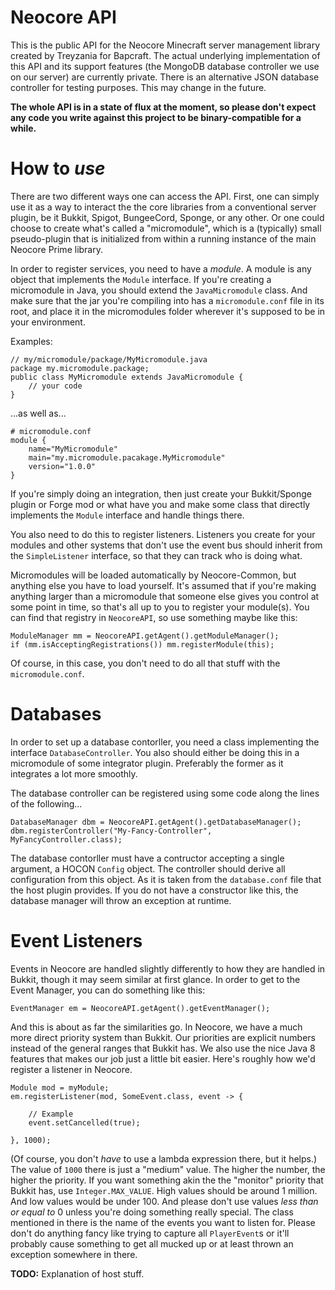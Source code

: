 # Neocore API
This is the public API for the Neocore Minecraft server management library
created by Treyzania for Bapcraft.  The actual underlying implementation of
this API and its support features (the MongoDB database controller we use on
our server) are currently private.  There is an alternative JSON database
controller for testing purposes.  This may change in the future.

**The whole API is in a state of flux at the moment, so please don't expect
any code you write against this project to be binary-compatible for a while.**

# How to *use*
There are two different ways one can access the API.  First, one can simply
use it as a way to interact the the core libraries from a conventional server
plugin, be it Bukkit, Spigot, BungeeCord, Sponge, or any other.  Or one could
choose to create what's called a "micromodule", which is a (typically) small
pseudo-plugin that is initialized from within a running instance of the main
Neocore Prime library.

In order to register services, you need to have a *module*.  A module is any
object that implements the `Module` interface.  If you're creating a
micromodule in Java, you should extend the `JavaMicromodule` class.  And make
sure that the jar you're compiling into has a `micromodule.conf` file in its
root, and place it in the micromodules folder wherever it's supposed to be in
your environment.

Examples:   

    // my/micromodule/package/MyMicromodule.java
    package my.micromodule.package;
    public class MyMicromodule extends JavaMicromodule {
        // your code
    }

...as well as...

    # micromodule.conf
    module {
        name="MyMicromodule"
        main="my.micromodule.pacakage.MyMicromodule"
        version="1.0.0"
    }

If you're simply doing an integration, then just create your Bukkit/Sponge
plugin or Forge mod or what have you and make some class that directly
implements the `Module` interface and handle things there.

You also need to do this to register listeners.  Listeners you create for your
modules and other systems that don't use the event bus should inherit from the
`SimpleListener` interface, so that they can track who is doing what.

Micromodules will be loaded automatically by Neocore-Common, but anything else
you have to load yourself.  It's assumed that if you're making anything larger
than a micromodule that someone else gives you control at some point in time,
so that's all up to you to register your module(s).  You can find that
registry in `NeocoreAPI`, so use something maybe like this:

    ModuleManager mm = NeocoreAPI.getAgent().getModuleManager();
    if (mm.isAcceptingRegistrations()) mm.registerModule(this);

Of course, in this case, you don't need to do all that stuff with the
`micromodule.conf`.

# Databases
In order to set up a database contorller, you need a class implementing the
interface `DatabaseController`.  You also should either be doing this in a
micromodule of some integrator plugin.  Preferably the former as it integrates
a lot more smoothly.

The database controller can be registered using some code along the lines of
the following...

    DatabaseManager dbm = NeocoreAPI.getAgent().getDatabaseManager();
    dbm.registerController("My-Fancy-Controller", MyFancyController.class);

The database contorller must have a contructor accepting a single argument,
a HOCON `Config` object.  The controller should derive all configuration
from this object.  As it is taken from the `database.conf` file that the host
plugin provides.  If you do not have a constructor like this, the database
manager will throw an exception at runtime.

# Event Listeners
Events in Neocore are handled slightly differently to how they are handled in
Bukkit, though it may seem similar at first glance.  In order to get to the
Event Manager, you can do something like this:

    EventManager em = NeocoreAPI.getAgent().getEventManager();

And this is about as far the similarities go.  In Neocore, we have a much more
direct priority system than Bukkit.  Our priorities are explicit numbers
instead of the general ranges that Bukkit has.  We also use the nice Java 8
features that makes our job just a little bit easier.  Here's roughly how we'd
register a listener in Neocore.

    Module mod = myModule;
    em.registerListener(mod, SomeEvent.class, event -> {
        
        // Example
        event.setCancelled(true);
        
    }, 1000);

(Of course, you don't *have* to use a lambda expression there, but it helps.)
The value of `1000` there is just a "medium" value.  The higher the number, the
higher the priority.  If you want something akin the the "monitor" priority
that Bukkit has, use `Integer.MAX_VALUE`.  High values should be around 1
million.  And low values would be under 100.  And please don't use values
*less than or equal to* 0 unless you're doing something really special.  The
class mentioned in there is the name of the events you want to listen for.
Please don't do anything fancy like trying to capture all `PlayerEvent`s or
it'll probably cause something to get all mucked up or at least thrown an
exception somewhere in there.

**TODO:** Explanation of host stuff.

